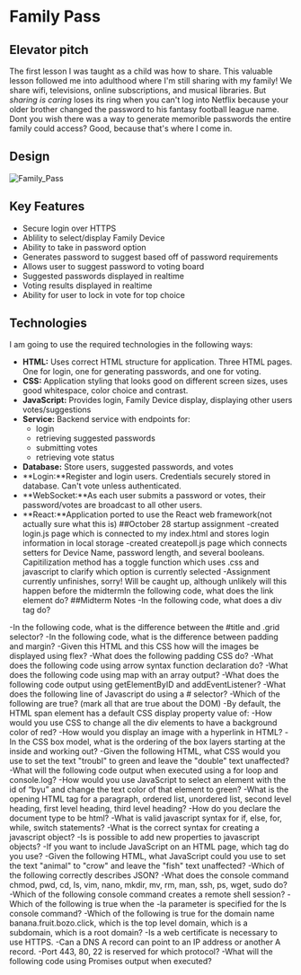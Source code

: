 # Family Pass
## **Elevator pitch**
The first lesson I was taught as a child was how to share. This valuable lesson followed me into adulthood where I'm still sharing with my family! We share wifi, televisions, online subscriptions, and musical libraries. But _sharing is caring_ loses its ring when you can't log into Netflix because your older brother changed the password to his fantasy football league name. Dont you wish there was a way to generate memorible passwords the entire family could access? Good, because that's where I come in.

## **Design**

![Family_Pass](https://github.com/adrawcoulson/startup/assets/108026507/11ad797f-e938-4042-8faf-3b5c5ecc6c53)

## **Key Features**
- Secure login over HTTPS
- Ablility to select/display Family Device
- Ability to take in password option
- Generates password to suggest based off of password requirements
- Allows user to suggest password to voting board
- Suggested passwords displayed in realtime
- Voting results displayed in realtime
- Ability for user to lock in vote for top choice

## Technologies
I am going to use the required technologies in the following ways:
- **HTML:** Uses correct HTML structure for application. Three HTML pages. One for login, one for generating passwords, and one for voting.
- **CSS:** Application styling that looks good on different screen sizes, uses good whitespace, color choice and contrast.
- **JavaScript:** Provides login, Family Device display, displaying other users votes/suggestions
- **Service:** Backend service with endpoints for:
    - login
    - retrieving suggested passwords
    - submitting votes
    - retrieving vote status
- **Database:** Store users, suggested passwords, and votes
- **Login:**Register and login users. Credentials securely stored in database. Can't vote unless authenticated.
- **WebSocket:**As each user submits a password or votes, their password/votes are broadcast to all other users. 
- **React:**Application ported to use the React web framework(not actually sure what this is)
##October 28 startup assignment
-created login.js page which is connected to my index.html and stores login information in local storage
-created createpoll.js page which connects setters for Device Name, password length, and several booleans. Capitilization method
has a toggle function which uses .css and javascript to clarify which option is currently selected
-Assignment currently unfinishes, sorry! Will be caught up, although unlikely will this happen before the midtermIn the following code, what does the link element do?
##Midterm Notes
-In the following code,  what does a div tag do?

-In the following code, what is the difference between the #title and .grid selector?
-In the following code, what is the difference between padding and margin?
-Given this HTML and this CSS how will the images be displayed using flex?
-What does the following padding CSS do?
-What does the following code using arrow syntax function declaration do?
-What does the following code using map with an array output?
-What does the following code output using getElementByID and addEventListener?
-What does the following line of Javascript do using a # selector?
-Which of the following are true? (mark all that are true about the DOM)
-By default, the HTML span element has a default CSS display property value of: 
-How would you use CSS to change all the div elements to have a background color of red?
-How would you display an image with a hyperlink in HTML?
-In the CSS box model, what is the ordering of the box layers starting at the inside and working out?
-Given the following HTML, what CSS would you use to set the text "troubl" to green and leave the "double" text unaffected?
-What will the following code output when executed using a for loop and console.log?
-How would you use JavaScript to select an element with the id of “byu” and change the text color of that element to green?
-What is the opening HTML tag for a paragraph, ordered list, unordered list, second level heading, first level heading, third level heading?
-How do you declare the document type to be html?
-What is valid javascript syntax for if, else, for, while, switch statements?
-What is the correct syntax for creating a javascript object?
-Is is possible to add new properties to javascript objects?
-If you want to include JavaScript on an HTML page, which tag do you use?
-Given the following HTML, what JavaScript could you use to set the text "animal" to "crow" and leave the "fish" text unaffected?
-Which of the following correctly describes JSON?
-What does the console command chmod, pwd, cd, ls, vim, nano, mkdir, mv, rm, man, ssh, ps, wget, sudo  do?
-Which of the following console command creates a remote shell session?
-Which of the following is true when the -la parameter is specified for the ls console command?
-Which of the following is true for the domain name banana.fruit.bozo.click, which is the top level domain, which is a subdomain, which is a root domain?
-Is a web certificate is necessary to use HTTPS.
-Can a DNS A record can point to an IP address or another A record.
-Port 443, 80, 22 is reserved for which protocol?
-What will the following code using Promises output when executed?
 

